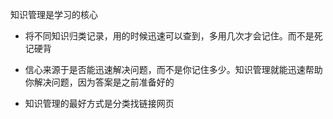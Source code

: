 







知识管理是学习的核心
* 将不同知识归类记录，用的时候迅速可以查到，多用几次才会记住。而不是死记硬背
* 信心来源于是否能迅速解决问题，而不是你记住多少。知识管理就能迅速帮助你解决问题，因为答案是之前准备好的

* 知识管理的最好方式是分类找链接网页
